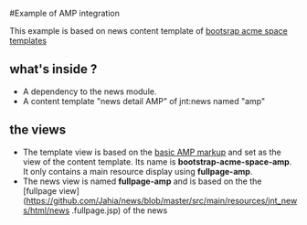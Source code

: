 #Example of AMP integration 

This example is based on news content template of [bootsrap acme space templates](https://github.com/Jahia/bootstrap-acme-space-templates)

## what's inside ? 
- A dependency to the news module.
- A content template "news detail AMP" of jnt:news named "amp"

## the views
- The template view is based on the [basic AMP markup](https://www.ampproject.org/docs/get_started/create/basic_markup) and set as the view of the content 
template. Its name is **bootstrap-acme-space-amp**. It only contains a main resource display using **fullpage-amp**.
- The news view is named **fullpage-amp** and is based on the the [fullpage view](https://github.com/Jahia/news/blob/master/src/main/resources/jnt_news/html/news
.fullpage.jsp)
 of the news 
